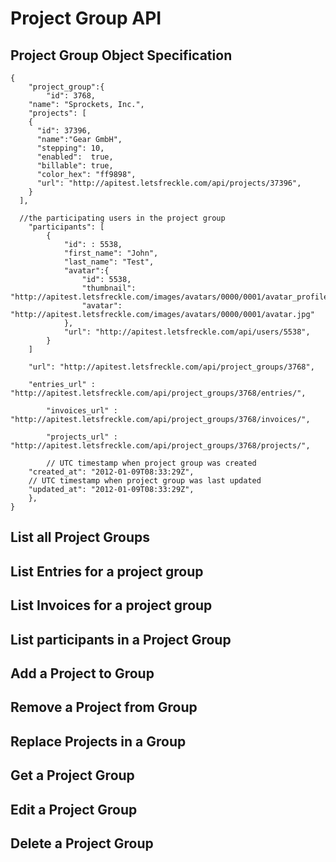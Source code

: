 # Project Group API

## Project Group Object Specification
	{
		"project_group":{
			"id": 3768,
    	"name": "Sprockets, Inc.",
    	"projects": [
        {
          "id": 37396,
          "name":"Gear GmbH",
          "stepping": 10,
          "enabled":  true,
          "billable": true,
          "color_hex": "ff9898",
          "url": "http://apitest.letsfreckle.com/api/projects/37396",
        }
      ],

      //the participating users in the project group
	    "participants": [
	    	{
		    	"id": : 5538,
		    	"first_name": "John",
		    	"last_name": "Test",
		    	"avatar":{
		    		"id": 5538,
		    		"thumbnail": "http://apitest.letsfreckle.com/images/avatars/0000/0001/avatar_profile.jpg",
	  				"avatar": "http://apitest.letsfreckle.com/images/avatars/0000/0001/avatar.jpg"
		    	},
		    	"url": "http://apitest.letsfreckle.com/api/users/5538",
		    }
	    ]

	  	"url": "http://apitest.letsfreckle.com/api/project_groups/3768",

	  	"entries_url" : "http://apitest.letsfreckle.com/api/project_groups/3768/entries/",

			"invoices_url" : "http://apitest.letsfreckle.com/api/project_groups/3768/invoices/",

			"projects_url" : "http://apitest.letsfreckle.com/api/project_groups/3768/projects/",

			// UTC timestamp when project group was created
	    "created_at": "2012-01-09T08:33:29Z",
	    // UTC timestamp when project group was last updated
	    "updated_at": "2012-01-09T08:33:29Z",
		},
	}

## List all Project Groups
## List Entries for a project group
## List Invoices for a project group
## List participants in a Project Group
## Add a Project to Group
## Remove a Project from Group
## Replace Projects in a Group
## Get a Project Group
## Edit a Project Group
## Delete a Project Group